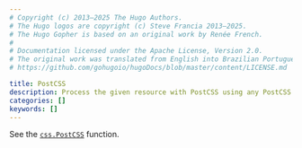 ```yaml
---
# Copyright (c) 2013–2025 The Hugo Authors.
# The Hugo logos are copyright (c) Steve Francia 2013–2025.
# The Hugo Gopher is based on an original work by Renée French.
#
# Documentation licensed under the Apache License, Version 2.0.
# The original work was translated from English into Brazilian Portuguese.
# https://github.com/gohugoio/hugoDocs/blob/master/content/LICENSE.md

title: PostCSS
description: Process the given resource with PostCSS using any PostCSS plugin.
categories: []
keywords: []
---
```


See the [`css.PostCSS`](/functions/css/postcss/) function.

